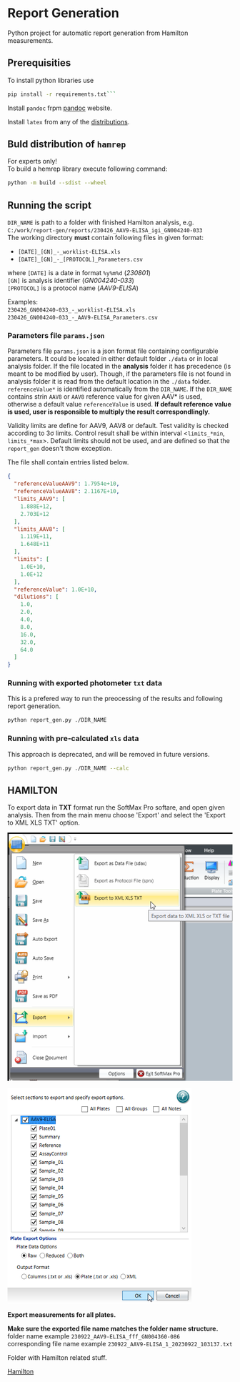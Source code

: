 # Report Generation

Python project for automatic report generation from Hamilton measurements.

## Prerequisities

To install python libraries use

```bash
pip install -r requirements.txt```
```

Install `pandoc` frpm [pandoc](https://pandoc.org/installing.html) website.  

Install `latex` from any of the [distributions](https://www.latex-project.org/get/#tex-distributions).  

## Buld distribution of `hamrep`

For experts only!  
To build a hemrep library execute following command:

```bash
python -m build --sdist --wheel
```

## Running the script

`DIR_NAME` is path to a folder with finished Hamilton analysis, e.g. `C:/work/report-gen/reports/230426_AAV9-ELISA_igi_GN004240-033`  
The working directory **must** contain following files in given format:  

- `[DATE]_[GN]_-_worklist-ELISA.xls`
- `[DATE]_[GN]_-_[PROTOCOL]_Parameters.csv`

where `[DATE]` is a date in format `%y%m%d` (*230801*)  
`[GN]` is analysis identifier (*GN004240-033*)  
`[PROTOCOL]` is a protocol name (*AAV9-ELISA*)

Examples:  
`230426_GN004240-033_-_worklist-ELISA.xls`  
`230426_GN004240-033_-_AAV9-ELISA_Parameters.csv`

### Parameters file `params.json`

Parameters file `params.json` is a json format file containing configurable parameters. It could be located in either default folder `./data` or in local analysis folder. If the file located in the **analysis** folder it has precedence (is meant to be modified by user). Though, if the parameters file is not found in analysis folder it is read from the default location in the `./data` folder.  
`referenceValue*` is identified automatically from the `DIR_NAME`. If the `DIR_NAME` contains strin `AAV8` or `AAV8` reference value for given AAV* is used, otherwise a default value `referenceValue` is used. **If default reference value is used, user is responsible to multiply the result correspondlingly.**  

Validity limits are define for AAV9, AAV8 or default. Test validity is checked according to 3σ limits. Control result shall be within interval <`limits_*min`, `limits_*max`>.  Default limits should not be used, and are defined so that the `report_gen` doesn't thow exception.  

The file shall contain entries listed below.

```json
{
  "referenceValueAAV9": 1.7954e+10,
  "referenceValueAAV8": 2.1167E+10,
  "limits_AAV9": [
    1.888E+12,
    2.703E+12
  ],
  "limits_AAV8": [
    1.119E+11,
    1.648E+11
  ],
  "limits": [
    1.0E+10,
    1.0E+12
  ],
  "referenceValue": 1.0E+10,
  "dilutions": [
    1.0,
    2.0,
    4.0,
    8.0,
    16.0,
    32.0,
    64.0
  ]
}
```

### Running with exported photometer `txt` data

This is a prefered way to run the preocessing of the results and following report generation.

```bash
python report_gen.py ./DIR_NAME
```

### Running with pre-calculated `xls` data

This approach is deprecated, and will be removed in future versions.

```bash
python report_gen.py ./DIR_NAME --calc
```

## HAMILTON

To export data in **TXT** format run the SoftMax Pro softare, and open given analysis. Then from the main menu choose 'Export' and select the 'Export to XML XLS TXT' option.  

![softmax_menu](media\softmax_menu.png)

![softmax_export_opt](media\softmax_export_opt.png)

**Export measurements for all plates.**  

**Make sure the exported file name matches the folder name structure.**  
folder name example `230922_AAV9-ELISA_fff_GN004360-086`  
corresponding file name example `230922_AAV9-ELISA_1_20230922_103137.txt`  

Folder with Hamilton related stuff.

[Hamilton](<C:\Users\hwn6193\OneDrive - Takeda\2 Geräte\Hamilton_System>)
